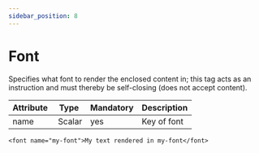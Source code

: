 ```yaml
---
sidebar_position: 8
---
```


# Font

Specifies what font to render the enclosed content in; this tag acts as an instruction and must
thereby be self-closing (does not accept content).

| Attribute   | Type   | Mandatory | Description |
|-------------|--------|-----------|-------------|
| name        | Scalar | yes       | Key of font |

```component-markup
<font name="my-font">My text rendered in my-font</font>
```